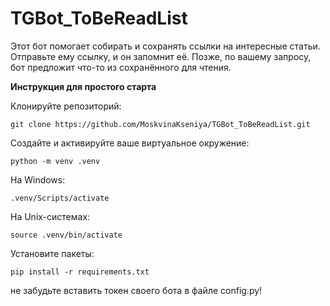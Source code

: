 # TGBot_ToBeReadList
 
Этот бот помогает собирать и сохранять ссылки на интересные статьи. Отправьте ему ссылку, и он запомнит её. Позже, по вашему запросу, бот предложит что-то из сохранённого для чтения.

**Инструкция для простого старта**

Клонируйте репозиторий:

```
git clone https://github.com/MoskvinaKseniya/TGBot_ToBeReadList.git
```

Создайте и активируйте ваше виртуальное окружение:

```
python -m venv .venv
```

На Windows:

```
.venv/Scripts/activate
```

На Unix-системах:

```
source .venv/bin/activate
```

Установите пакеты:

```
pip install -r requirements.txt
```
не забудьте вставить токен своего бота в файле config.py!


